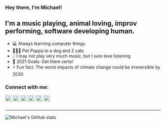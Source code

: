 ### Hey there, I'm Michael!

## I'm a music playing, animal loving, improv performing, software developing human.

- 💻 Always learning computer things
- 🐶🐱🐱 Pet Poppa to a dog and 2 cats
- 🎶 I may not play very much music, but I sure love listening
- 🥅 2021 Goals: Get them certs!
- ⚡ Fun fact: The worst impacts of climate change could be irreversible by 2030

### Connect with me:

[<img align="left" alt="my website" width="22px" src="https://img.icons8.com/color/48/000000/web-design.png" />][website]
[<img align="left" alt="mjraymond | LinkedIn" width="22px" src="https://img.icons8.com/color/48/000000/linkedin.png" />][linkedin]
[<img align="left" alt="mjr2595 | Github" width="22px" src="https://img.icons8.com/color/48/000000/github-2.png" />][github]
[<img align="left" alt="_rayray | Apple Music" width="22px" src="https://img.icons8.com/color-glass/48/000000/apple-music.png" />][music]
[<img align="left" alt="heytherejace | Instagram" width="22px" src="https://img.icons8.com/color/16/000000/instagram.png" />][instagram]
[<img align="left" alt="disMichael | Discord" width="22px" src="https://img.icons8.com/color/48/000000/discord-logo.png" />][discord]
<br />
<br />

---
![Michael's GitHub stats](https://github-readme-stats-mjr2595.vercel.app/api?username=mjr2595&theme=dark&show_icons=true)

[website]: https://michaeljraymond.co
[music]: https://music.apple.com/profile/_rayray
[instagram]: https://www.instagram.com/heytherejace
[linkedin]: https://www.linkedin.com/in/mjraymond
[github]: https://github.com/mjr2595
[discord]: https://discordapp.com/users/691148133580931143